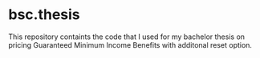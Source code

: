 # bsc.thesis
This repository containts the code that I used for my bachelor thesis on pricing Guaranteed Minimum Income Benefits with additonal reset option.
